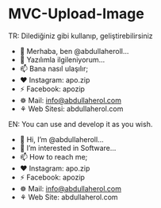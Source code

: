 # MVC-Upload-Image

TR:
Dilediğiniz gibi kullanıp, geliştirebilirsiniz

- 👋 Merhaba, ben @abdullaheroll...
- 👀 Yazılımla ilgileniyorum...
- 📫 Bana nasıl ulaşılır;
- ❤ Instagram: apo.zip
- ⚡ Facebook: apozip
- ☸ Mail: info@abdullaherol.com
- ⚘ Web Sitesi: abdullaherol.com

EN:
You can use and develop it as you wish.

- 👋 Hi, I’m @abdullaheroll...
- 👀 I’m interested in Software...
- 📫 How to reach me;
- ❤ Instagram: apo.zip
- ⚡ Facebook: apozip
- ☸ Mail: info@abdullaherol.com
- ⚘ Web Site: abdullaherol.com

